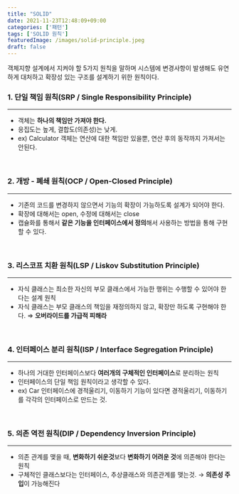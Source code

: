 ```yaml
---
title: "SOLID"
date: 2021-11-23T12:48:09+09:00
categories: ['패턴']
tags: ['SOLID 원칙']
featuredImage: /images/solid-principle.jpeg
draft: false
---
```



객체지향 설계에서 지켜야 할 5가지 원칙을 말하며 시스템에 변경사항이 발생해도 유연하게 대처하고 확장성 있는 구조를 설계하기 위한 원칙이다.

<!--more-->

### 1. 단일 책임 원칙(SRP / Single Responsibility Principle)

---

- 객체는 **하나의 책임만 가져야 한다.**
- 응집도는 높게, 결합도(의존성)는 낮게.
- ex) Calculator 객체는 연산에 대한 책임만 있을뿐, 연산 후의 동작까지 가져서는 안된다.

<br>

### 2. 개방 - 폐쇄 원칙(OCP / Open-Closed Principle)

---

- 기존의 코드를 변경하지 않으면서 기능의 확장이 가능하도록 설계가 되어야 한다.
- 확장에 대해서는 open, 수정에 대해서는 close
- 캡슐화를 통해서 **같은 기능을 인터페이스에서 정의**해서 사용하는 방법을 통해 구현할 수 있다.

<br>

### 3. 리스코프 치환 원칙(LSP / Liskov Substitution Principle)

---

- 자식 클래스는 최소한 자신의 부모 클래스에서 가능한 행위는 수행할 수 있어야 한다는 설계 원칙
- 자식 클래스는 부모 클래스의 책임을 재정의하지 않고, 확장만 하도록 구현해야 한다.
  ⇒ **오버라이드를 가급적 피해라**

<br>

### 4. 인터페이스 분리 원칙(ISP / Interface Segregation Principle)

---

- 하나의 거대한 인터페이스보다 **여러개의 구체적인 인터페이스**로 분리하는 원칙
- 인터페이스의 단일 책임 원칙이라고 생각할 수 있다.
- ex) Car 인터페이스에 경적울리기, 이동하기 기능이 있다면 경적울리기, 이동하기를 각각의 인터페이스로 만드는 것.

<br>

### 5. 의존 역전 원칙(DIP / Dependency Inversion Principle)

---

- 의존 관계를 맺을 때, **변화하기 쉬운것**보다 **변화하기 어려운 것**에 의존해야 한다는 원칙
- 구체적인 클래스보다는 인터페이스, 추상클래스와 의존관계를 맺는것.
  → **의존성 주입**이 가능해진다